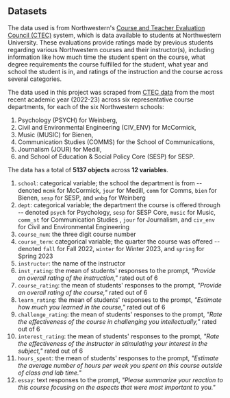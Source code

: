 ## Datasets

The data used is from Northwestern's [Course and Teacher Evaluation Council (CTEC)](https://www.northwestern.edu/ctec) system, which is data available to students at Northwestern University. These evaluations provide ratings made by previous students regarding various Northwestern courses and their instructor(s), including information like how much time the student spent on the course, what degree requirements the course fulfilled for the student, what year and school the student is in, and ratings of the instruction and the course across several categories. 

The data used in this project was scraped from [CTEC data](https://www.northwestern.edu/ctec) from the most recent academic year (2022-23) across six representative course departments, for each of the six Northwestern schools: 

1. Psychology (PSYCH) for Weinberg,
2. Civil and Environmental Engineering (CIV_ENV) for McCormick,
3. Music (MUSIC) for Bienen, 
4. Communication Studies (COMMS) for the School of Communications,
5. Journalism (JOUR) for Medill,
6. and School of Education & Social Policy Core (SESP) for SESP.


The data has a total of **5137 objects** across **12 variables**.

1. `school`: categorical variable; the school the department is from -- denoted `mcmk` for McCormick, `jour` for Medill, `comm` for Comms, `bien` for Bienen, `sesp` for SESP, and `wnbg` for Weinberg
2. `dept`: categorical variable; the department the course is offered through -- denoted `psych` for Psychology, `sesp` for SESP Core, `music` for Music, `comm_st` for Communication Studies , `jour` for Journalism, and `civ_env` for Civil and Environmental Engineering
3. `course_num`: the three digit course number
4. `course_term`: categorical variable; the quarter the course was offered -- denoted `fall` for Fall 2022, `winter` for Winter 2023, and `spring` for Spring 2023
5. `instructor`: the name of the instructor
6. `inst_rating`: the mean of students' responses to the prompt, *"Provide an overall rating of the instruction,"* rated out of 6
7. `course_rating`: the mean of students' responses to the prompt, *"Provide an overall rating of the course,"* rated out of 6
8. `learn_rating`: the mean of students' responses to the prompt, *"Estimate how much you learned in the course,"* rated out of 6
9. `challenge_rating`: the mean of students' responses to the prompt, *"Rate the effectiveness of the course in challenging you intellectually,"* rated out of 6
10. `interest_rating`: the mean of students' responses to the prompt, *"Rate the effectiveness of the instructor in stimulating your interest in the subject,"* rated out of 6
11. `hours_spent`: the mean of students' responses to the prompt, *"Estimate the average number of hours per week you spent on this course outside of class and lab time."*
12. `essay`: text responses to the prompt, *"Please summarize your reaction to this course focusing on the aspects that were most important to you."*

